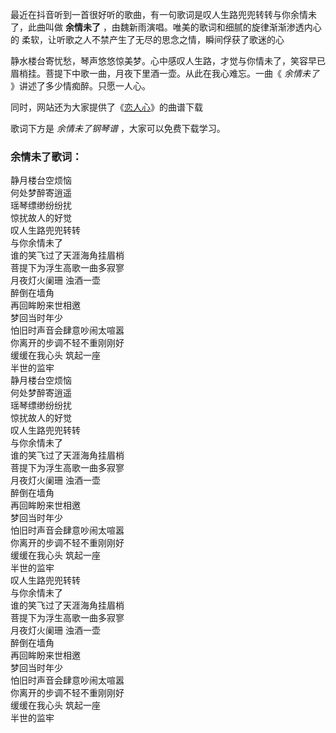 

最近在抖音听到一首很好听的歌曲，有一句歌词是叹人生路兜兜转转与你余情未了，此曲叫做 **余情未了** ，由魏新雨演唱。唯美的歌词和细腻的旋律渐渐渗透内心的
柔软，让听歌之人不禁产生了无尽的思念之情，瞬间俘获了歌迷的心

静水楼台寄忧愁，琴声悠悠惊美梦。心中感叹人生路，才觉与你情未了，笑容早已眉梢挂。菩提下中歌一曲，月夜下里酒一壶。从此在我心难忘。一曲《 _余情未了_
》讲述了多少情痴醉。只愿一人心。

同时，网站还为大家提供了《[恋人心](Music-6306-恋人心-花千骨插曲-EOP魔鬼训练营练习曲.html "恋人心")》的曲谱下载

歌词下方是 _余情未了钢琴谱_ ，大家可以免费下载学习。

### 余情未了歌词：

静月楼台空烦恼  
何处梦醉寄逍遥  
瑶琴缥缈纷纷扰  
惊扰故人的好觉  
叹人生路兜兜转转  
与你余情未了  
谁的笑飞过了天涯海角挂眉梢  
菩提下为浮生高歌一曲多寂寥  
月夜灯火阑珊 浊酒一壶  
醉倒在墙角  
再回眸盼来世相邀  
梦回当时年少  
怕旧时声音会肆意吵闹太喧嚣  
你离开的步调不轻不重刚刚好  
缓缓在我心头 筑起一座  
半世的监牢  
静月楼台空烦恼  
何处梦醉寄逍遥  
瑶琴缥缈纷纷扰  
惊扰故人的好觉  
叹人生路兜兜转转  
与你余情未了  
谁的笑飞过了天涯海角挂眉梢  
菩提下为浮生高歌一曲多寂寥  
月夜灯火阑珊 浊酒一壶  
醉倒在墙角  
再回眸盼来世相邀  
梦回当时年少  
怕旧时声音会肆意吵闹太喧嚣  
你离开的步调不轻不重刚刚好  
缓缓在我心头 筑起一座  
半世的监牢  
叹人生路兜兜转转  
与你余情未了  
谁的笑飞过了天涯海角挂眉梢  
菩提下为浮生高歌一曲多寂寥  
月夜灯火阑珊 浊酒一壶  
醉倒在墙角  
再回眸盼来世相邀  
梦回当时年少  
怕旧时声音会肆意吵闹太喧嚣  
你离开的步调不轻不重刚刚好  
缓缓在我心头 筑起一座  
半世的监牢

